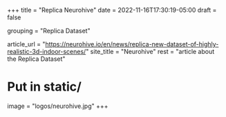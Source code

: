 +++
title = "Replica Neurohive"
date = 2022-11-16T17:30:19-05:00
draft = false

grouping = "Replica Dataset"

article_url = "https://neurohive.io/en/news/replica-new-dataset-of-highly-realistic-3d-indoor-scenes/"
site_title = "Neurohive"
rest = "article about the Replica Dataset"

# Put in static/
image = "logos/neurohive.jpg"
+++
